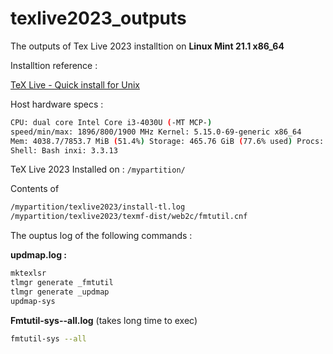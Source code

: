 # texlive2023_outputs

The outputs of Tex Live 2023 installtion on **Linux Mint 21.1 x86_64**

Installtion reference : 

[TeX Live - Quick install for Unix](https://www.tug.org/texlive/quickinstall.html)


Host hardware specs :

```bash
CPU: dual core Intel Core i3-4030U (-MT MCP-)
speed/min/max: 1896/800/1900 MHz Kernel: 5.15.0-69-generic x86_64 
Mem: 4038.7/7853.7 MiB (51.4%) Storage: 465.76 GiB (77.6% used) Procs: 306
Shell: Bash inxi: 3.3.13
```
TeX Live 2023 Installed on :
`/mypartition/`

Contents of 
```bash
/mypartition/texlive2023/install-tl.log
/mypartition/texlive2023/texmf-dist/web2c/fmtutil.cnf
```

The ouptus log of the following commands :

**updmap.log :**

```bash
mktexlsr
tlmgr generate _fmtutil
tlmgr generate _updmap
updmap-sys
```

**Fmtutil-sys--all.log** (takes long time to exec)


```bash
fmtutil-sys --all
```
